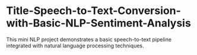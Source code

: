 # Title-Speech-to-Text-Conversion-with-Basic-NLP-Sentiment-Analysis
This mini NLP project demonstrates a basic speech-to-text pipeline integrated with natural language processing techniques.
